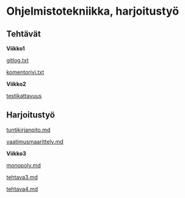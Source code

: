# Ohjelmistotekniikka, harjoitustyö
## Tehtävät
**Viikko1**

[gitlog.txt](https://github.com/nikomakir/ot-harjoitustyo/blob/main/laskarit/viikko1/gitlog.txt)

[komentorivi.txt](https://github.com/nikomakir/ot-harjoitustyo/blob/main/laskarit/viikko1/komentorivi.txt)

**Viikko2**

[testikattavuus](https://github.com/nikomakir/ot-harjoitustyo/blob/main/laskarit/viikko2/Screenshot%20from%202023-03-23%2019-03-34.png)

## Harjoitustyö

[tuntikirjanpito.md](https://github.com/nikomakir/ot-harjoitustyo/blob/main/dokumentaatio/tuntikirjanpito.md)

[vaatimusmaarittely.md](https://github.com/nikomakir/ot-harjoitustyo/blob/main/dokumentaatio/vaatimusmaarittely.md)

**Viikko3**

[monopoly.md](https://github.com/nikomakir/ot-harjoitustyo/blob/main/laskarit/viikko3/monopoli.md)

[tehtava3.md](https://github.com/nikomakir/ot-harjoitustyo/blob/main/laskarit/viikko3/tehtava3.md)

[tehtava4.md](https://github.com/nikomakir/ot-harjoitustyo/blob/main/laskarit/viikko3/tehtava4.md)
